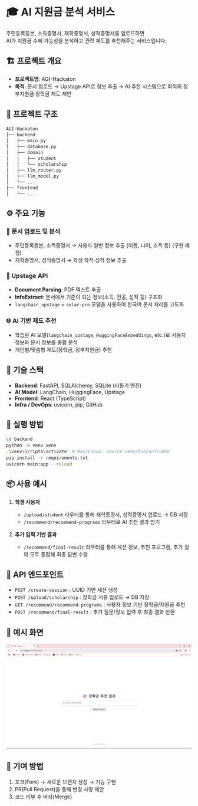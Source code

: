 # 🎓 AI 지원금 분석 서비스

주민등록등본, 소득증명서, 재학증명서, 성적증명서를 업로드하면  
AI가 지원금 수혜 가능성을 분석하고 관련 제도를 추천해주는 서비스입니다.

## 🏗 프로젝트 개요

- **프로젝트명**: AGI-Hackaton
- **목적**: 문서 업로드 → Upstage API로 정보 추출 → AI 추천 시스템으로 최적의 정부지원금∙장학금 제도 제안

## 🧩 프로젝트 구조

```
AGI-Hackaton
├── backend
│   ├── main.py
│   ├── database.py
│   ├── domain
│   │   ├── student
│   │   └── scholarship
│   ├── llm_router.py
│   ├── llm_model.py
│   └── ...
├── frontend
│   └── ...
```

## ⚙ 주요 기능

### 📑 문서 업로드 및 분석
- 주민등록등본, 소득증명서 → 사용자 일반 정보 추출 (이름, 나이, 소득 등) (구현 예정)
- 재학증명서, 성적증명서 → 학생 학적∙성적 정보 추출

### 🤖 Upstage API
- **Document Parsing**: PDF 텍스트 추출
- **InfoExtract**: 문서에서 기준이 되는 정보(소득, 전공, 성적 등) 구조화
- `langchain_upstage` + `solar-pro` 모델을 사용하여 한국어 문서 처리를 고도화

### 🌐 AI 기반 제도 추천
- 학습된 AI 모델(`langchain_upstage`, `HuggingFaceEmbeddings`, etc.)로 사용자 정보와 문서 정보를 종합 분석
- 개인별/맞춤형 제도(장학금, 정부지원금) 추천

## 🔑 기술 스택

- **Backend**: FastAPI, SQLAlchemy, SQLite (비동기 엔진)
- **AI Model**: LangChain, HuggingFace, Upstage
- **Frontend**: React (TypeScript)
- **Infra / DevOps**: uvicorn, pip, GitHub

## 🚀 실행 방법

```bash
cd backend
python -m venv venv
.\venv\Scripts\activate  # Mac/Linux: source venv/bin/activate
pip install -r requirements.txt
uvicorn main:app --reload
```

## 📦 사용 예시

1. **학생 사용자**  
   - `/upload/student` 라우터를 통해 재학증명서, 성적증명서 업로드 → DB 저장  
   - `/recommend/recommend-programs` 라우터로 AI 추천 결과 받기  

2. **추가 입력 기반 결과**  
   - `/recommend/final-result` 라우터를 통해 세션 정보, 추천 프로그램, 추가 질의 모두 종합해 최종 답변 수령  

## 🧭 API 엔드포인트

- `POST /create-session` : UUID 기반 세션 생성
- `POST /upload/scholarship` : 장학금 서류 업로드 → DB 저장
- `GET /recommend/recommend-programs` : 사용자 정보 기반 장학금/지원금 추천
- `POST /recommend/final-result` : 추가 질문/정보 입력 후 최종 결과 반환

## 📸 예시 화면
![화면 예시](./initial_page.png)

## 🤝 기여 방법
1. 포크(Fork) → 새로운 브랜치 생성 → 기능 구현  
2. PR(Pull Request)을 통해 변경 사항 제안  
3. 코드 리뷰 후 머지(Merge)